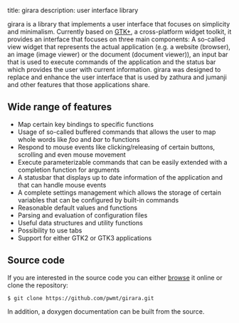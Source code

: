 title: girara
description: user interface library

girara is a library that implements a user interface that focuses on simplicity
and minimalism. Currently based on [GTK+](https://www.gtk.org/), a cross-platform
widget toolkit, it provides an interface that focuses on three main components:
A so-called view widget that represents the actual application (e.g. a website
(browser), an image (image viewer) or the document (document viewer)), an input
bar that is used to execute commands of the application and the status bar which
provides the user with current information. girara was designed to replace and
enhance the user interface that is used by zathura and jumanji and other
features that those applications share.

## Wide range of features

* Map certain key bindings to specific functions
* Usage of so-called buffered commands that allows the user to map whole words
  like *foo* and *bar* to functions
* Respond to mouse events like clicking/releasing of certain buttons, scrolling
  and even mouse movement
* Execute parameterizable commands that can be easily extended with a completion
  function for arguments
* A statusbar that displays up to date information of the application and that
  can handle mouse events
* A complete settings management which allows the storage of certain variables
  that can be configured by built-in commands
* Reasonable default values and functions
* Parsing and evaluation of configuration files
* Useful data structures and utility functions
* Possibility to use tabs
* Support for either GTK2 or GTK3 applications

## Source code

If you are interested in the source code you can either
[browse](https://github.com) it online or clone the repository:

    $ git clone https://github.com/pwmt/girara.git

In addition, a doxygen documentation can be built from the source.
